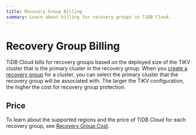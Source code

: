 ```yaml
---
title: Recovery Group Billing
summary: Learn about billing for recovery groups in TiDB Cloud.
---
```


# Recovery Group Billing

TiDB Cloud bills for recovery groups based on the deployed size of the TiKV cluster that is the primary cluster in the recovery group. When you [create a recovery group](/tidb-cloud/recovery-group-get-started.md) for a cluster, you can select the primary cluster that the recovery group will be associated with. The larger the TiKV configuration, the higher the cost for recovery group protection.

## Price

To learn about the supported regions and the price of TiDB Cloud for each recovery group, see [Recovery Group Cost](https://www.pingcap.com/tidb-cloud-pricing-details/#recovery-group-cost).
